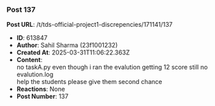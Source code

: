 ### Post 137
**Post URL**: /t/tds-official-project1-discrepencies/171141/137
- **ID**: 613847
- **Author**: Sahil Sharma (23f1001232)
- **Created At**: 2025-03-31T11:06:22.363Z
- **Content**:  
  no taskA.py even though i ran the evalution getting 12 score still no evalution.log<br>
help the students please give them second chance
- **Reactions**: None
- **Post Number**: 137

